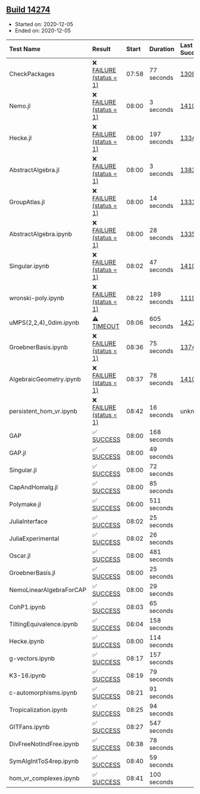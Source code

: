 ## [Build 14274](https://oscarci.mathematik.uni-kl.de/job/oscar/14274/)

* Started on: 2020-12-05
* Ended on: 2020-12-05

| Test Name    | Result | Start | Duration | Last Success | First Failure |
|:-------------|:-------|:------|:---------|:-------------|:--------------|
| CheckPackages | ❌ [FAILURE (status = 1)](https://oscarci.mathematik.uni-kl.de/job/oscar/14274/artifact/logs/build-14274/CheckPackages.log) | 07:58 | 77 seconds | [13085](https://oscarci.mathematik.uni-kl.de/job/oscar/13085/) | [13086](https://oscarci.mathematik.uni-kl.de/job/oscar/13086/) |
| Nemo.jl | ❌ [FAILURE (status = 1)](https://oscarci.mathematik.uni-kl.de/job/oscar/14274/artifact/logs/build-14274/Nemo.jl.log) | 08:00 | 3 seconds | [14101](https://oscarci.mathematik.uni-kl.de/job/oscar/14101/) | [14102](https://oscarci.mathematik.uni-kl.de/job/oscar/14102/) |
| Hecke.jl | ❌ [FAILURE (status = 1)](https://oscarci.mathematik.uni-kl.de/job/oscar/14274/artifact/logs/build-14274/Hecke.jl.log) | 08:00 | 197 seconds | [13341](https://oscarci.mathematik.uni-kl.de/job/oscar/13341/) | [13342](https://oscarci.mathematik.uni-kl.de/job/oscar/13342/) |
| AbstractAlgebra.jl | ❌ [FAILURE (status = 1)](https://oscarci.mathematik.uni-kl.de/job/oscar/14274/artifact/logs/build-14274/AbstractAlgebra.jl.log) | 08:00 | 3 seconds | [13837](https://oscarci.mathematik.uni-kl.de/job/oscar/13837/) | [13838](https://oscarci.mathematik.uni-kl.de/job/oscar/13838/) |
| GroupAtlas.jl | ❌ [FAILURE (status = 1)](https://oscarci.mathematik.uni-kl.de/job/oscar/14274/artifact/logs/build-14274/GroupAtlas.jl.log) | 08:00 | 14 seconds | [13311](https://oscarci.mathematik.uni-kl.de/job/oscar/13311/) | [13312](https://oscarci.mathematik.uni-kl.de/job/oscar/13312/) |
| AbstractAlgebra.ipynb | ❌ [FAILURE (status = 1)](https://oscarci.mathematik.uni-kl.de/job/oscar/14274/artifact/logs/build-14274/AbstractAlgebra.ipynb.log) | 08:00 | 28 seconds | [13355](https://oscarci.mathematik.uni-kl.de/job/oscar/13355/) | [13356](https://oscarci.mathematik.uni-kl.de/job/oscar/13356/) |
| Singular.ipynb | ❌ [FAILURE (status = 1)](https://oscarci.mathematik.uni-kl.de/job/oscar/14274/artifact/logs/build-14274/Singular.ipynb.log) | 08:02 | 47 seconds | [14101](https://oscarci.mathematik.uni-kl.de/job/oscar/14101/) | [14102](https://oscarci.mathematik.uni-kl.de/job/oscar/14102/) |
| wronski-poly.ipynb | ❌ [FAILURE (status = 1)](https://oscarci.mathematik.uni-kl.de/job/oscar/14274/artifact/logs/build-14274/wronski-poly.ipynb.log) | 08:22 | 189 seconds | [11192](https://oscarci.mathematik.uni-kl.de/job/oscar/11192/) | [11193](https://oscarci.mathematik.uni-kl.de/job/oscar/11193/) |
| uMPS(2,2,4)_0dim.ipynb | ⚠ [TIMEOUT](https://oscarci.mathematik.uni-kl.de/job/oscar/14274/artifact/logs/build-14274/uMPS-2-2-4-_0dim.ipynb.log) | 08:06 | 605 seconds | [14273](https://oscarci.mathematik.uni-kl.de/job/oscar/14273/) | [14274](https://oscarci.mathematik.uni-kl.de/job/oscar/14274/) |
| GroebnerBasis.ipynb | ❌ [FAILURE (status = 1)](https://oscarci.mathematik.uni-kl.de/job/oscar/14274/artifact/logs/build-14274/GroebnerBasis.ipynb.log) | 08:36 | 75 seconds | [13748](https://oscarci.mathematik.uni-kl.de/job/oscar/13748/) | [13749](https://oscarci.mathematik.uni-kl.de/job/oscar/13749/) |
| AlgebraicGeometry.ipynb | ❌ [FAILURE (status = 1)](https://oscarci.mathematik.uni-kl.de/job/oscar/14274/artifact/logs/build-14274/AlgebraicGeometry.ipynb.log) | 08:37 | 78 seconds | [14101](https://oscarci.mathematik.uni-kl.de/job/oscar/14101/) | [14102](https://oscarci.mathematik.uni-kl.de/job/oscar/14102/) |
| persistent_hom_vr.ipynb | ❌ [FAILURE (status = 1)](https://oscarci.mathematik.uni-kl.de/job/oscar/14274/artifact/logs/build-14274/persistent_hom_vr.ipynb.log) | 08:42 | 16 seconds | unknown | unknown |
| GAP | ✅ [SUCCESS](https://oscarci.mathematik.uni-kl.de/job/oscar/14274/artifact/logs/build-14274/GAP.log) | 08:00 | 168 seconds |  |  |
| GAP.jl | ✅ [SUCCESS](https://oscarci.mathematik.uni-kl.de/job/oscar/14274/artifact/logs/build-14274/GAP.jl.log) | 08:00 | 49 seconds |  |  |
| Singular.jl | ✅ [SUCCESS](https://oscarci.mathematik.uni-kl.de/job/oscar/14274/artifact/logs/build-14274/Singular.jl.log) | 08:00 | 72 seconds |  |  |
| CapAndHomalg.jl | ✅ [SUCCESS](https://oscarci.mathematik.uni-kl.de/job/oscar/14274/artifact/logs/build-14274/CapAndHomalg.jl.log) | 08:00 | 85 seconds |  |  |
| Polymake.jl | ✅ [SUCCESS](https://oscarci.mathematik.uni-kl.de/job/oscar/14274/artifact/logs/build-14274/Polymake.jl.log) | 08:00 | 511 seconds |  |  |
| JuliaInterface | ✅ [SUCCESS](https://oscarci.mathematik.uni-kl.de/job/oscar/14274/artifact/logs/build-14274/JuliaInterface.log) | 08:02 | 25 seconds |  |  |
| JuliaExperimental | ✅ [SUCCESS](https://oscarci.mathematik.uni-kl.de/job/oscar/14274/artifact/logs/build-14274/JuliaExperimental.log) | 08:02 | 26 seconds |  |  |
| Oscar.jl | ✅ [SUCCESS](https://oscarci.mathematik.uni-kl.de/job/oscar/14274/artifact/logs/build-14274/Oscar.jl.log) | 08:00 | 481 seconds |  |  |
| GroebnerBasis.jl | ✅ [SUCCESS](https://oscarci.mathematik.uni-kl.de/job/oscar/14274/artifact/logs/build-14274/GroebnerBasis.jl.log) | 08:00 | 25 seconds |  |  |
| NemoLinearAlgebraForCAP | ✅ [SUCCESS](https://oscarci.mathematik.uni-kl.de/job/oscar/14274/artifact/logs/build-14274/NemoLinearAlgebraForCAP.log) | 08:00 | 29 seconds |  |  |
| CohP1.ipynb | ✅ [SUCCESS](https://oscarci.mathematik.uni-kl.de/job/oscar/14274/artifact/logs/build-14274/CohP1.ipynb.log) | 08:03 | 65 seconds |  |  |
| TiltingEquivalence.ipynb | ✅ [SUCCESS](https://oscarci.mathematik.uni-kl.de/job/oscar/14274/artifact/logs/build-14274/TiltingEquivalence.ipynb.log) | 08:04 | 158 seconds |  |  |
| Hecke.ipynb | ✅ [SUCCESS](https://oscarci.mathematik.uni-kl.de/job/oscar/14274/artifact/logs/build-14274/Hecke.ipynb.log) | 08:00 | 114 seconds |  |  |
| g-vectors.ipynb | ✅ [SUCCESS](https://oscarci.mathematik.uni-kl.de/job/oscar/14274/artifact/logs/build-14274/g-vectors.ipynb.log) | 08:17 | 157 seconds |  |  |
| K3-16.ipynb | ✅ [SUCCESS](https://oscarci.mathematik.uni-kl.de/job/oscar/14274/artifact/logs/build-14274/K3-16.ipynb.log) | 08:19 | 79 seconds |  |  |
| c-automorphisms.ipynb | ✅ [SUCCESS](https://oscarci.mathematik.uni-kl.de/job/oscar/14274/artifact/logs/build-14274/c-automorphisms.ipynb.log) | 08:21 | 91 seconds |  |  |
| Tropicalization.ipynb | ✅ [SUCCESS](https://oscarci.mathematik.uni-kl.de/job/oscar/14274/artifact/logs/build-14274/Tropicalization.ipynb.log) | 08:25 | 94 seconds |  |  |
| GITFans.ipynb | ✅ [SUCCESS](https://oscarci.mathematik.uni-kl.de/job/oscar/14274/artifact/logs/build-14274/GITFans.ipynb.log) | 08:27 | 547 seconds |  |  |
| DivFreeNotIndFree.ipynb | ✅ [SUCCESS](https://oscarci.mathematik.uni-kl.de/job/oscar/14274/artifact/logs/build-14274/DivFreeNotIndFree.ipynb.log) | 08:38 | 78 seconds |  |  |
| SymAlgIntToS4rep.ipynb | ✅ [SUCCESS](https://oscarci.mathematik.uni-kl.de/job/oscar/14274/artifact/logs/build-14274/SymAlgIntToS4rep.ipynb.log) | 08:40 | 59 seconds |  |  |
| hom_vr_complexes.ipynb | ✅ [SUCCESS](https://oscarci.mathematik.uni-kl.de/job/oscar/14274/artifact/logs/build-14274/hom_vr_complexes.ipynb.log) | 08:41 | 100 seconds |  |  |
